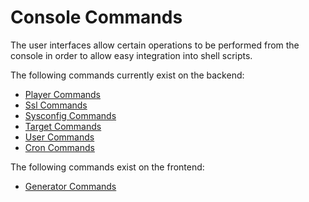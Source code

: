 # Console Commands

The user interfaces allow certain operations to be performed from the console in order to allow easy integration into shell scripts.

The following commands currently exist on the backend:

- [Player Commands](console-commands/Player.md)
- [Ssl Commands](console-commands/Ssl.md)
- [Sysconfig Commands](console-commands/Sysconfig.md)
- [Target Commands](console-commands/Target.md)
- [User Commands](console-commands/User.md)
- [Cron Commands](console-commands/Cron.md)

The following commands exist on the frontend:
- [Generator Commands](console-commands/Generator.md)
